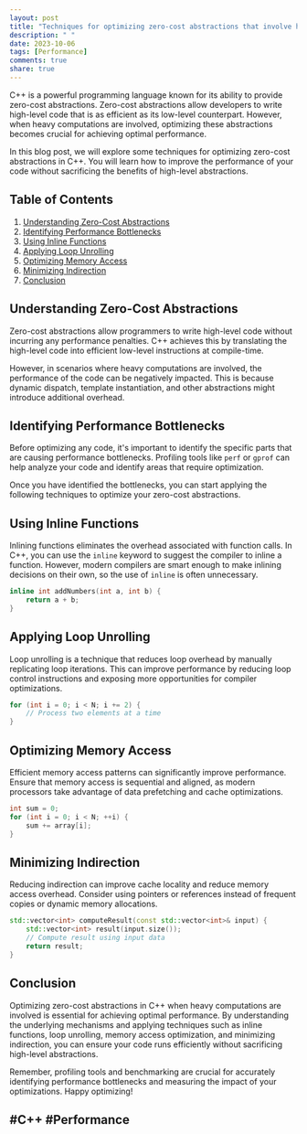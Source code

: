 ```yaml
---
layout: post
title: "Techniques for optimizing zero-cost abstractions that involve heavy computations in C++"
description: " "
date: 2023-10-06
tags: [Performance]
comments: true
share: true
---
```


C++ is a powerful programming language known for its ability to provide zero-cost abstractions. Zero-cost abstractions allow developers to write high-level code that is as efficient as its low-level counterpart. However, when heavy computations are involved, optimizing these abstractions becomes crucial for achieving optimal performance.

In this blog post, we will explore some techniques for optimizing zero-cost abstractions in C++. You will learn how to improve the performance of your code without sacrificing the benefits of high-level abstractions.

## Table of Contents
1. [Understanding Zero-Cost Abstractions](#understanding-zero-cost-abstractions)
2. [Identifying Performance Bottlenecks](#identifying-performance-bottlenecks)
3. [Using Inline Functions](#using-inline-functions)
4. [Applying Loop Unrolling](#applying-loop-unrolling)
5. [Optimizing Memory Access](#optimizing-memory-access)
6. [Minimizing Indirection](#minimizing-indirection)
7. [Conclusion](#conclusion)

## Understanding Zero-Cost Abstractions

Zero-cost abstractions allow programmers to write high-level code without incurring any performance penalties. C++ achieves this by translating the high-level code into efficient low-level instructions at compile-time.

However, in scenarios where heavy computations are involved, the performance of the code can be negatively impacted. This is because dynamic dispatch, template instantiation, and other abstractions might introduce additional overhead.

## Identifying Performance Bottlenecks

Before optimizing any code, it's important to identify the specific parts that are causing performance bottlenecks. Profiling tools like `perf` or `gprof` can help analyze your code and identify areas that require optimization.

Once you have identified the bottlenecks, you can start applying the following techniques to optimize your zero-cost abstractions.

## Using Inline Functions

Inlining functions eliminates the overhead associated with function calls. In C++, you can use the `inline` keyword to suggest the compiler to inline a function. However, modern compilers are smart enough to make inlining decisions on their own, so the use of `inline` is often unnecessary.

```cpp
inline int addNumbers(int a, int b) {
    return a + b;
}
```

## Applying Loop Unrolling

Loop unrolling is a technique that reduces loop overhead by manually replicating loop iterations. This can improve performance by reducing loop control instructions and exposing more opportunities for compiler optimizations.

```cpp
for (int i = 0; i < N; i += 2) {
    // Process two elements at a time
}
```

## Optimizing Memory Access

Efficient memory access patterns can significantly improve performance. Ensure that memory access is sequential and aligned, as modern processors take advantage of data prefetching and cache optimizations.

```cpp
int sum = 0;
for (int i = 0; i < N; ++i) {
    sum += array[i];
}
```

## Minimizing Indirection

Reducing indirection can improve cache locality and reduce memory access overhead. Consider using pointers or references instead of frequent copies or dynamic memory allocations.

```cpp
std::vector<int> computeResult(const std::vector<int>& input) {
    std::vector<int> result(input.size());
    // Compute result using input data
    return result;
}
```

## Conclusion

Optimizing zero-cost abstractions in C++ when heavy computations are involved is essential for achieving optimal performance. By understanding the underlying mechanisms and applying techniques such as inline functions, loop unrolling, memory access optimization, and minimizing indirection, you can ensure your code runs efficiently without sacrificing high-level abstractions.

Remember, profiling tools and benchmarking are crucial for accurately identifying performance bottlenecks and measuring the impact of your optimizations. Happy optimizing!

## #C++ #Performance